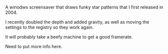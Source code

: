 A winodws screensaver that draws funky star patterns that I first released in 2004.

I recently doubled the depth and added gravity, as well as moving the settings to the registry so they work again.

It will probably take a beefy machine to get a good framerate.

Need to put more info here.